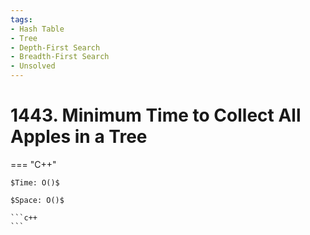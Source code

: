 ```yaml
---
tags:
- Hash Table
- Tree
- Depth-First Search
- Breadth-First Search
- Unsolved
---
```



# 1443. Minimum Time to Collect All Apples in a Tree

=== "C++"

    $Time: O()$

    $Space: O()$

    ```c++
    ```